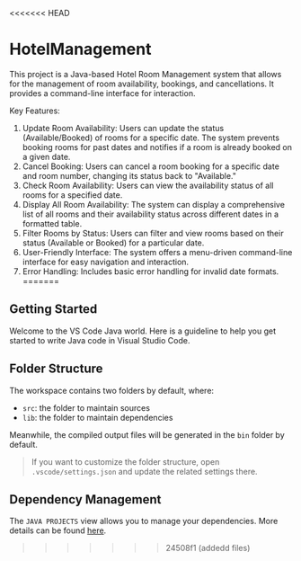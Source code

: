 <<<<<<< HEAD
# HotelManagement

This project is a Java-based Hotel Room Management system that allows for the management of room availability, bookings, and cancellations. 
It provides a command-line interface for interaction.

Key Features:
1) Update Room Availability: Users can update the status (Available/Booked) of rooms for a specific date. The system prevents booking rooms for 
   past dates and notifies if a room is already booked on a given date. 
2) Cancel Booking: Users can cancel a room booking for a specific date and room number, changing its status back to "Available." 
3) Check Room Availability: Users can view the availability status of all rooms for a specified date. 
4) Display All Room Availability: The system can display a comprehensive list of all rooms and their availability status across different dates in a formatted table. 
5) Filter Rooms by Status: Users can filter and view rooms based on their status (Available or Booked) for a particular date. 
6) User-Friendly Interface: The system offers a menu-driven command-line interface for easy navigation and interaction. 
7) Error Handling: Includes basic error handling for invalid date formats.
=======
## Getting Started

Welcome to the VS Code Java world. Here is a guideline to help you get started to write Java code in Visual Studio Code.

## Folder Structure

The workspace contains two folders by default, where:

- `src`: the folder to maintain sources
- `lib`: the folder to maintain dependencies

Meanwhile, the compiled output files will be generated in the `bin` folder by default.

> If you want to customize the folder structure, open `.vscode/settings.json` and update the related settings there.

## Dependency Management

The `JAVA PROJECTS` view allows you to manage your dependencies. More details can be found [here](https://github.com/microsoft/vscode-java-dependency#manage-dependencies).
>>>>>>> 24508f1 (addedd files)

